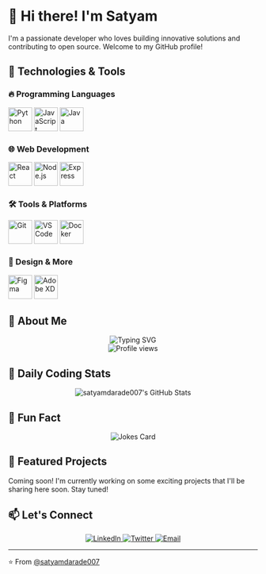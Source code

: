 # 👋 Hi there! I'm Satyam

I'm a passionate developer who loves building innovative solutions and contributing to open source. Welcome to my GitHub profile!

## 🚀 Technologies & Tools

### 🔥 Programming Languages
<div align="left">
  <img src="https://media.giphy.com/media/KAq5w47R9rmTuvWOWa/giphy.gif" width="48" height="48" alt="Python" />
  <img src="https://media.giphy.com/media/ln7z2eWriiQAllfVcn/giphy.gif" width="48" height="48" alt="JavaScript" />
  <img src="https://media.giphy.com/media/eNAsjO55tPbgaor7ma/giphy.gif" width="48" height="48" alt="Java" />
</div>

### 🌐 Web Development
<div align="left">
  <img src="https://media.giphy.com/media/eNAsjO55tPbgaor7ma/giphy.gif" width="48" height="48" alt="React" />
  <img src="https://media.giphy.com/media/kdFc8fubgS31b8DsVu/giphy.gif" width="48" height="48" alt="Node.js" />
  <img src="https://media.giphy.com/media/3o85xnoIXebk3xYx4Q/giphy.gif" width="48" height="48" alt="Express" />
</div>

### 🛠️ Tools & Platforms
<div align="left">
  <img src="https://media.giphy.com/media/kH1DBkPNyZPOk0BxrM/giphy.gif" width="48" height="48" alt="Git" />
  <img src="https://media.giphy.com/media/IdyAQJVN2kVPNUrojM/giphy.gif" width="48" height="48" alt="VS Code" />
  <img src="https://media.giphy.com/media/3oKIPEqDGUULpEU0aQ/giphy.gif" width="48" height="48" alt="Docker" />
</div>

### 🎨 Design & More
<div align="left">
  <img src="https://media.giphy.com/media/VgCDAzcKvsR6OM0uWg/giphy.gif" width="48" height="48" alt="Figma" />
  <img src="https://media.giphy.com/media/3o6Zt7KVRknFgdwj4c/giphy.gif" width="48" height="48" alt="Adobe XD" />
</div>

## 🎯 About Me

<div align="center">
  <img src="https://readme-typing-svg.herokuapp.com?font=Fira+Code&weight=600&size=24&duration=3000&pause=1000&color=00F72F&center=true&vCenter=true&width=500&height=50&lines=Hello%2C+I'm+Satyam+%F0%9F%91%8B;Full+Stack+Developer;Open+Source+Enthusiast;Tech+Explorer" alt="Typing SVG" />
  <br/>
  <img src="https://komarev.com/ghpvc/?username=satyamdarade007&style=flat-square&color=blue" alt="Profile views"/>
</div>

## 🚀 Daily Coding Stats

<!-- GitHub Stats Card -->
<div align="center">
  <img src="https://github-readme-streak-stats.herokuapp.com/?user=satyamdarade007&theme=radical" alt="satyamdarade007's GitHub Stats" />
</div>

## 🤖 Fun Fact

<div align="center">
  <img src="https://readme-jokes.vercel.app/api?hideBorder&theme=radical" alt="Jokes Card" />
</div>

## 🚀 Featured Projects

Coming soon! I'm currently working on some exciting projects that I'll be sharing here soon. Stay tuned!

## 📫 Let's Connect

<div align="center">
  <a href="https://www.linkedin.com/in/satyam-darade007/" target="_blank" rel="noopener noreferrer" title="Connect on LinkedIn">
    <img src="https://img.shields.io/badge/LinkedIn-0077B5?style=for-the-badge&logo=linkedin&logoColor=white" alt="LinkedIn">
  </a>
  
  <a href="https://x.com/the_leOcious?t=GbGcWUj8iBkEQ6Gnoq9iAw&s=09" target="_blank" rel="noopener noreferrer" title="Follow on Twitter">
    <img src="https://img.shields.io/badge/Twitter-1DA1F2?style=for-the-badge&logo=twitter&logoColor=white" alt="Twitter">
  </a>
  
  <a href="mailto:satyamd353@gmail.com" title="Send me an email">
    <img src="https://img.shields.io/badge/Gmail-D14836?style=for-the-badge&logo=gmail&logoColor=white" alt="Email">
  </a>
</div>

---

⭐️ From [@satyamdarade007](https://github.com/satyamdarade007)
